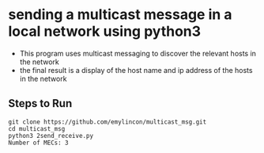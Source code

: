 # sending a multicast message in a local network using python3

* This program uses multicast messaging to discover the relevant hosts in the network
* the final result is a display of the host name and ip address of the hosts in the network

## Steps to Run
```
git clone https://github.com/emylincon/multicast_msg.git
cd multicast_msg
python3 2send_receive.py
Number of MECs: 3
```